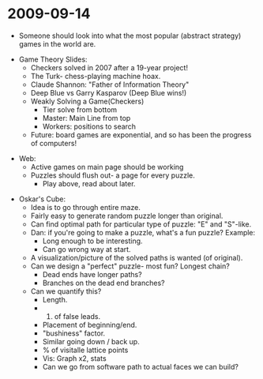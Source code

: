2009-09-14
==========

-   Someone should look into what the most popular (abstract strategy) games in the world are.

<!-- -->

-   Game Theory Slides:
    -   Checkers solved in 2007 after a 19-year project!
    -   The Turk- chess-playing machine hoax.
    -   Claude Shannon: "Father of Information Theory"
    -   Deep Blue vs Garry Kasparov (Deep Blue wins!)
    -   Weakly Solving a Game(Checkers)
        -   Tier solve from bottom
        -   Master: Main Line from top
        -   Workers: positions to search
    -   Future: board games are exponential, and so has been the progress of computers!

<!-- -->

-   Web:
    -   Active games on main page should be working
    -   Puzzles should flush out- a page for every puzzle.
        -   Play above, read about later.

<!-- -->

-   Oskar's Cube:
    -   Idea is to go through entire maze.
    -   Fairly easy to generate random puzzle longer than original.
    -   Can find optimal path for particular type of puzzle: "E" and "S"-like.
    -   Dan: if you're going to make a puzzle, what's a fun puzzle? Example:
        -   Long enough to be interesting.
        -   Can go wrong way at start.
    -   A visualization/picture of the solved paths is wanted (of original).
    -   Can we design a "perfect" puzzle- most fun? Longest chain?
        -   Dead ends have longer paths?
        -   Branches on the dead end branches?
    -   Can we quantify this?
        -   Length.
        -   1.  of false leads.
        -   Placement of beginning/end.
        -   "bushiness" factor.
        -   Similar going down / back up.
        -   % of visitalle lattice points
        -   Vis: Graph x2, stats
        -   Can we go from software path to actual faces we can build?


